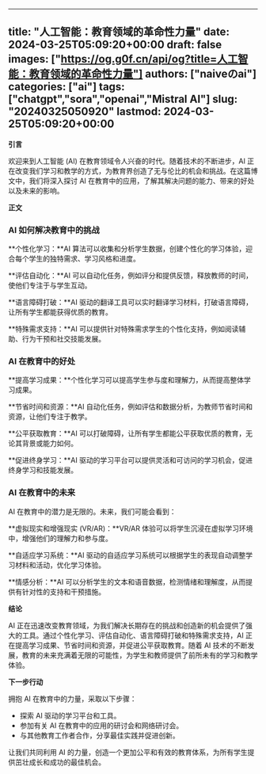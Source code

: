 
---
title: "人工智能：教育领域的革命性力量"
date: 2024-03-25T05:09:20+00:00
draft: false
images: ["https://og.g0f.cn/api/og?title=人工智能：教育领域的革命性力量"]
authors: ["naiveのai"]
categories: ["ai"]
tags: ["chatgpt","sora","openai","Mistral AI"]
slug: "20240325050920"
lastmod: 2024-03-25T05:09:20+00:00
---
**引言**

欢迎来到人工智能 (AI) 在教育领域令人兴奋的时代。随着技术的不断进步，AI 正在改变我们学习和教学的方式，为教育界创造了无与伦比的机会和挑战。在这篇博文中，我们将深入探讨 AI 在教育中的应用，了解其解决问题的能力、带来的好处以及未来的影响。

**正文**

### AI 如何解决教育中的挑战

**个性化学习：**AI 算法可以收集和分析学生数据，创建个性化的学习体验，迎合每个学生的独特需求、学习风格和进度。

**评估自动化：**AI 可以自动化任务，例如评分和提供反馈，释放教师的时间，使他们专注于与学生互动。

**语言障碍打破：**AI 驱动的翻译工具可以实时翻译学习材料，打破语言障碍，让所有学生都能获得优质的教育。

**特殊需求支持：**AI 可以提供针对特殊需求学生的个性化支持，例如阅读辅助、行为干预和社交技能发展。

### AI 在教育中的好处

**提高学习成果：**个性化学习可以提高学生参与度和理解力，从而提高整体学习成果。

**节省时间和资源：**AI 自动化任务，例如评估和数据分析，为教师节省时间和资源，让他们专注于教学。

**公平获取教育：**AI 可以打破障碍，让所有学生都能公平获取优质的教育，无论其背景或能力如何。

**促进终身学习：**AI 驱动的学习平台可以提供灵活和可访问的学习机会，促进终身学习和技能发展。

### AI 在教育中的未来

AI 在教育中的潜力是无限的。未来，我们可能会看到：

**虚拟现实和增强现实 (VR/AR)：**VR/AR 体验可以将学生沉浸在虚拟学习环境中，增强他们的理解力和参与度。

**自适应学习系统：**AI 驱动的自适应学习系统可以根据学生的表现自动调整学习材料和活动，优化学习体验。

**情感分析：**AI 可以分析学生的文本和语音数据，检测情绪和理解度，从而提供有针对性的支持和干预措施。

**结论**

AI 正在迅速改变教育领域，为我们解决长期存在的挑战和创造新的机会提供了强大的工具。通过个性化学习、评估自动化、语言障碍打破和特殊需求支持，AI 正在提高学习成果、节省时间和资源，并促进公平获取教育。随着 AI 技术的不断发展，教育的未来充满着无限的可能性，为学生和教师提供了前所未有的学习和教学体验。

**下一步行动**

拥抱 AI 在教育中的力量，采取以下步骤：

* 探索 AI 驱动的学习平台和工具。
* 参加有关 AI 在教育中的应用的研讨会和网络研讨会。
* 与其他教育工作者合作，分享最佳实践并促进创新。

让我们共同利用 AI 的力量，创造一个更加公平和有效的教育体系，为所有学生提供茁壮成长和成功的最佳机会。
